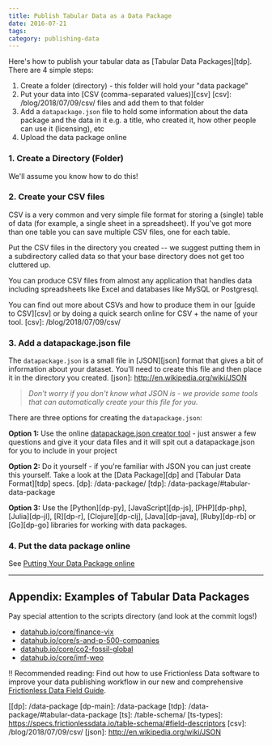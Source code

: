 ```yaml
---
title: Publish Tabular Data as a Data Package
date: 2016-07-21
tags:
category: publishing-data
---
```


Here's how to publish your tabular data as [Tabular Data
Packages][tdp]. There are 4 simple steps:

1. Create a folder (directory) - this folder will hold your "data package"
2. Put your data into [CSV (comma-separated values)][csv]
[csv]: /blog/2018/07/09/csv/
   files and add them to that folder
3. Add a `datapackage.json` file to hold some information about the data
   package and the data in it e.g. a title, who created it, how other people
   can use it (licensing), etc
4. Upload the data package online

### 1. Create a Directory (Folder)

We'll assume you know how to do this!

### 2. Create your CSV files

CSV is a very common and very simple file format for storing a (single) table of
data (for example, a single sheet in a spreadsheet). If you've got more than
one table you can save multiple CSV files, one for each table.

Put the CSV files in the directory you created -- we suggest putting them in a
subdirectory called data so that your base directory does not get too cluttered
up.

You can produce CSV files from almost any application that handles data including
spreadsheets like Excel and databases like MySQL or Postgresql.

You can find out more about CSVs and how to produce them in our [guide to
CSV][csv] or by doing a quick search online for CSV + the name of your tool.
[csv]: /blog/2018/07/09/csv/

### 3. Add a datapackage.json file

The `datapackage.json` is a small file in [JSON][json] format that gives a bit of
information about your dataset. You'll need to create this file and then place
it in the directory you created.
[json]: http://en.wikipedia.org/wiki/JSON

> *Don't worry if you don't know what JSON is - we provide some tools that can
automatically create your this file for you.*

There are three options for creating the `datapackage.json`:

**Option 1:** Use the online [datapackage.json creator tool][dp-creator] - just answer
a few questions and give it your data files and it will spit out a
datapackage.json for you to include in your project

**Option 2:** Do it yourself - if you're familiar with JSON you can just create
this yourself. Take a look at the [Data Package][dp] and [Tabular Data
Format][tdp] specs.
[dp]: /data-package/
[tdp]: /data-package/#tabular-data-package

**Option 3:** Use the [Python][dp-py], [JavaScript][dp-js], [PHP][dp-php], [Julia][dp-jl], [R][dp-r], [Clojure][dp-clj], [Java][dp-java], [Ruby][dp-rb] or [Go][dp-go] libraries for working with data packages.

### 4. Put the data package online

See [Putting Your Data Package online][pub-online]

----

## Appendix: Examples of Tabular Data Packages

Pay special attention to the scripts directory (and look at the commit logs!)

- [datahub.io/core/finance-vix](https://datahub.io/core/finance-vix)
- [datahub.io/core/s-and-p-500-companies](https://datahub.io/core/s-and-p-500-companies)
- [datahub.io/core/co2-fossil-global](https://datahub.io/core/co2-fossil-global)
- [datahub.io/core/imf-weo](https://datahub.io/core/imf-weo)

!! Recommended reading: Find out how to use Frictionless Data software to improve your data publishing workflow in our new and comprehensive [Frictionless Data Field Guide][field-guide].


[[dp]: /data-package
[dp-main]: /data-package
[tdp]: /data-package/#tabular-data-package
[ts]: /table-schema/
[ts-types]: https://specs.frictionlessdata.io/table-schema/#field-descriptors
[csv]: /blog/2018/07/09/csv/
[json]: http://en.wikipedia.org/wiki/JSON

[spec-dp]: https://specs.frictionlessdata.io/data-package/
[spec-tdp]: https://specs.frictionlessdata.io/tabular-data-package/
[spec-ts]: https://specs.frictionlessdata.io/table-schema/
[spec-csvddf]: https://specs.frictionlessdata.io/csv-dialect/

[publish]: /docs/publish/
[pub-tabular]: /blog/2016/07/21/publish-tabular/
[pub-online]: /blog/2016/08/29/publish-online/
[pub-any]: /blog/2016/07/21/publish-any/
[pub-geo]: /blog/2016/04/30/publish-geo/
[pub-faq]: /blog/2016/04/20/publish-faq/
[field-guide]: /data-package

[dp-creator]: http://create.frictionlessdata.io
[dp-viewer]: http://create.frictionlessdata.io
